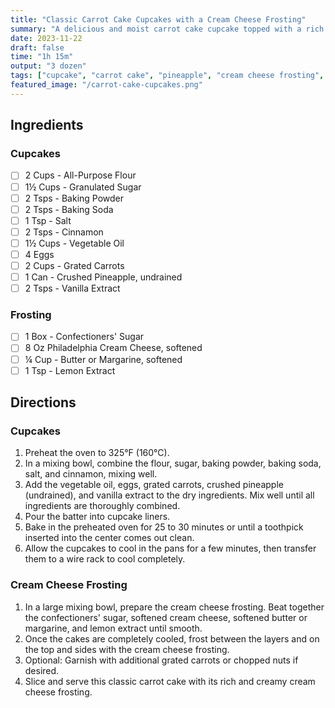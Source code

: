 ```yaml
---
title: "Classic Carrot Cake Cupcakes with a Cream Cheese Frosting"
summary: "A delicious and moist carrot cake cupcake topped with a rich cream cheese frosting."
date: 2023-11-22
draft: false
time: "1h 15m"
output: "3 dozen"
tags: ["cupcake", "carrot cake", "pineapple", "cream cheese frosting", "baking", "dessert"]
featured_image: "/carrot-cake-cupcakes.png"
---
```


## Ingredients

### Cupcakes

- [ ] 2 Cups - All-Purpose Flour
- [ ] 1½ Cups - Granulated Sugar
- [ ] 2 Tsps - Baking Powder
- [ ] 2 Tsps - Baking Soda
- [ ] 1 Tsp - Salt
- [ ] 2 Tsps - Cinnamon
- [ ] 1½ Cups - Vegetable Oil
- [ ] 4 Eggs
- [ ] 2 Cups - Grated Carrots
- [ ] 1 Can - Crushed Pineapple, undrained
- [ ] 2 Tsps - Vanilla Extract

### Frosting

- [ ] 1 Box - Confectioners' Sugar
- [ ] 8 Oz Philadelphia Cream Cheese, softened
- [ ] ¼ Cup - Butter or Margarine, softened
- [ ] 1 Tsp - Lemon Extract

## Directions

### Cupcakes

1. Preheat the oven to 325°F (160°C).
2. In a mixing bowl, combine the flour, sugar, baking powder, baking soda, salt, and cinnamon, mixing well.
3. Add the vegetable oil, eggs, grated carrots, crushed pineapple (undrained), and vanilla extract to the dry ingredients. Mix well until all ingredients are thoroughly combined.
4. Pour the batter into cupcake liners.
5. Bake in the preheated oven for 25 to 30 minutes or until a toothpick inserted into the center comes out clean.
6. Allow the cupcakes to cool in the pans for a few minutes, then transfer them to a wire rack to cool completely.

### Cream Cheese Frosting

1. In a large mixing bowl, prepare the cream cheese frosting. Beat together the confectioners' sugar, softened cream cheese, softened butter or margarine, and lemon extract until smooth.
2. Once the cakes are completely cooled, frost between the layers and on the top and sides with the cream cheese frosting.
3. Optional: Garnish with additional grated carrots or chopped nuts if desired.
4. Slice and serve this classic carrot cake with its rich and creamy cream cheese frosting.
